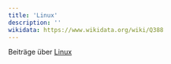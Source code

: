 ```yaml
---
title: 'Linux'
description: ''
wikidata: https://www.wikidata.org/wiki/Q388
---
```


Beiträge über [Linux](https://de.wikipedia.org/wiki/Linux)
